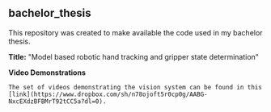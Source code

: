 ## bachelor_thesis

This repository was created to make available the code used in my bachelor thesis. 

**Title:** "Model based robotic hand tracking and gripper state determination"

**Video Demonstrations**

	The set of videos demonstrating the vision system can be found in this [link](https://www.dropbox.com/sh/n78ojoft5r0cp0g/AABG-NxcEXdzBFBMrT92tCC5a?dl=0).
